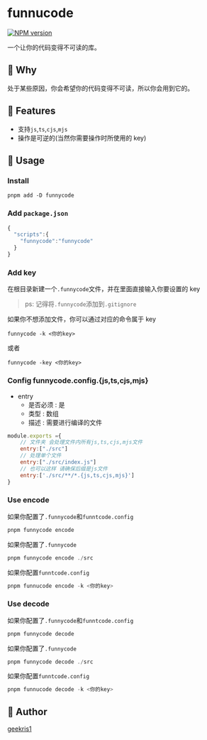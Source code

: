# funnucode

[![NPM version](https://badge.fury.io/js/funnycode.png)](https://www.npmjs.com/package/funnycode)

一个让你的代码变得不可读的库。

## 🤔️ Why

处于某些原因，你会希望你的代码变得不可读，所以你会用到它的。

## 🚀 Features

- 支持`js`,`ts`,`cjs`,`mjs`
- 操作是可逆的(当然你需要操作时所使用的 key)

## 🔧 Usage

### Install

```ball
pnpm add -D funnycode
```

### Add `package.json`

```javascript
{
  "scripts":{
   	"funnycode":"funnycode"
  }
}
```

### Add key

在根目录新建一个`.funnycode`文件，并在里面直接输入你要设置的 key

> ps: 记得将`.funnycode`添加到`.gitignore`

如果你不想添加文件，你可以通过对应的命令属于 key

```
funnycode -k <你的key>
```

或者

```
funnycode -key <你的key>
```

### Config funnycode.config.{js,ts,cjs,mjs}

- entry
  - 是否必须 : 是
  - 类型 : 数组
  - 描述 : 需要进行编译的文件

```javascript
module.exports ={
    // 文件夹 会处理文件内所有js,ts,cjs,mjs文件
  	entry:["./src"]
  	// 处理单个文件
    entry:["./src/index.js"]
    // 也可以这样 请确保后缀是js文件
    entry:['./src/**/*.{js,ts,cjs,mjs}']
}
```

### Use encode

如果你配置了`.funnycode`和`funntcode.config`

```js
pnpm funnycode encode
```

如果你配置了`.funnycode`

```js
pnpm funnycode encode ./src
```

如果你配置`funntcode.config`

```js
pnpm funnucode encode -k <你的key>
```

### Use decode

如果你配置了`.funnycode`和`funntcode.config`

```js
pnpm funnycode decode
```

如果你配置了`.funnycode`

```js
pnpm funnycode decode ./src
```

如果你配置`funntcode.config`

```js
pnpm funnucode decode -k <你的key>
```

## 🐼 Author

[geekris1](https://github.com/geekris1)
